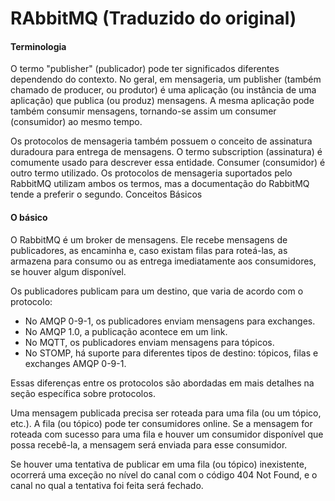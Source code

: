 # RAbbitMQ (Traduzido do original)

#### Terminologia

O termo "publisher" (publicador) pode ter significados diferentes dependendo do contexto. No geral, em mensageria, um publisher (também chamado de producer, ou produtor) é uma aplicação (ou instância de uma aplicação) que publica (ou produz) mensagens. A mesma aplicação pode também consumir mensagens, tornando-se assim um consumer (consumidor) ao mesmo tempo.

Os protocolos de mensageria também possuem o conceito de assinatura duradoura para entrega de mensagens. O termo subscription (assinatura) é comumente usado para descrever essa entidade. Consumer (consumidor) é outro termo utilizado. Os protocolos de mensageria suportados pelo RabbitMQ utilizam ambos os termos, mas a documentação do RabbitMQ tende a preferir o segundo.
Conceitos Básicos

#### O básico

O RabbitMQ é um broker de mensagens. Ele recebe mensagens de publicadores, as encaminha e, caso existam filas para roteá-las, as armazena para consumo ou as entrega imediatamente aos consumidores, se houver algum disponível.

Os publicadores publicam para um destino, que varia de acordo com o protocolo:

* No AMQP 0-9-1, os publicadores enviam mensagens para exchanges.
* No AMQP 1.0, a publicação acontece em um link.
* No MQTT, os publicadores enviam mensagens para tópicos.
* No STOMP, há suporte para diferentes tipos de destino: tópicos, filas e exchanges AMQP 0-9-1.

Essas diferenças entre os protocolos são abordadas em mais detalhes na seção específica sobre protocolos.

Uma mensagem publicada precisa ser roteada para uma fila (ou um tópico, etc.). A fila (ou tópico) pode ter consumidores online. Se a mensagem for roteada com sucesso para uma fila e houver um consumidor disponível que possa recebê-la, a mensagem será enviada para esse consumidor.

Se houver uma tentativa de publicar em uma fila (ou tópico) inexistente, ocorrerá uma exceção no nível do canal com o código 404 Not Found, e o canal no qual a tentativa foi feita será fechado.